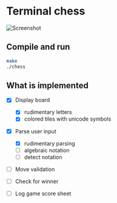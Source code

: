 
# Terminal chess
![Screenshot](./screenshot.png)

## Compile and run
```sh
make
./chess
```
## What is implemented
- [x] Display board
  - [x] rudimentary letters
  - [x] colored tiles with unicode symbols
- [x] Parse user input
  - [x] rudimentary parsing
  - [ ] algebraic notation
  - [ ] detect notation
- [ ] Move validation
- [ ] Check for winner
- [ ] Log game score sheet

